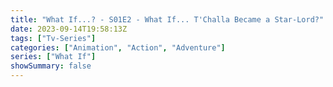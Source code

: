 ```yaml
---
title: "What If...? - S01E2 - What If... T'Challa Became a Star-Lord?"
date: 2023-09-14T19:58:13Z
tags: ["Tv-Series"]
categories: ["Animation", "Action", "Adventure"]
series: ["What If"]
showSummary: false
---
```


  <mux-player stream-type="on-demand"
  src="https://kp3d-my.sharepoint.com/personal/ryoo_kp3d_onmicrosoft_com/_layouts/15/download.aspx?share=EcIIiIXqmrBMkPMYAgJLSXgB-zsWF6xp7Mr_7LIYAobRWg" metadata-video-title="What If...? - S01E2 - What If... T'Challa Became a Star-Lord?" prefer-playback="mse" controls>
 
  </mux-player>
  
  
  <script src="https://cdn.jsdelivr.net/npm/@mux/mux-player"></script>
  
   <script id="c9mYjLukgNKLKpfAn0200TgLhC7XmvPIZFfA8pFqORKxU" type="application/ld+json">
 {
  "@context": "https://schema.org/",
  "@type": "VideoObject",
  "name": "What If...? - S01E2 - What If... T'Challa Became a Star-Lord?",
  "contentUrl": "https://stream.mux.com/c9mYjLukgNKLKpfAn0200TgLhC7XmvPIZFfA8pFqORKxU.m3u8",
  "thumbnailUrl": "https://www.themoviedb.org/t/p/original/rsXvPMXywgPPiylJHVL1q29x7J6.jpg?width=314&fit_mode=preserve&time=25",
  "uploadDate": "2023-09-14T19:58:13Z",
}

</script>
